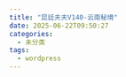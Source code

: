 ```yaml
---
title: "昆廷夫夫V140-云南秘境"
date: 2025-06-22T09:50:27
categories:
  - 未分类
tags:
  - wordpress
---
```





